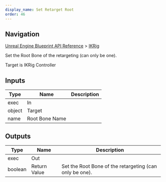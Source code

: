```yaml
---
display_name: Set Retarget Root
order: 46
---
```

## Navigation

[Unreal Engine Blueprint API Reference](https://dev.epicgames.com/documentation/en-us/unreal-engine/BlueprintAPI) > [IKRig](https://dev.epicgames.com/documentation/en-us/unreal-engine/BlueprintAPI/IKRig)

Set the Root Bone of the retargeting (can only be one).

Target is IKRig Controller

## Inputs

| Type | Name | Description |
| --- | --- | --- |
| exec | In |  |
| object | Target |  |
| name | Root Bone Name |  |

## Outputs

| Type | Name | Description |
| --- | --- | --- |
| exec | Out |  |
| boolean | Return Value | Set the Root Bone of the retargeting (can only be one). |
